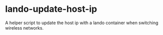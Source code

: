 # lando-update-host-ip
A helper script to update the host ip with a lando container when switching wireless networks.
